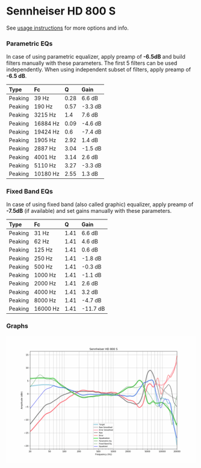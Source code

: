 # Sennheiser HD 800 S
See [usage instructions](https://github.com/jaakkopasanen/AutoEq#usage) for more options and info.

### Parametric EQs
In case of using parametric equalizer, apply preamp of **-6.5dB** and build filters manually
with these parameters. The first 5 filters can be used independently.
When using independent subset of filters, apply preamp of **-6.5 dB**.

| Type    | Fc       |    Q | Gain    |
|:--------|:---------|:-----|:--------|
| Peaking | 39 Hz    | 0.28 | 6.6 dB  |
| Peaking | 190 Hz   | 0.57 | -3.3 dB |
| Peaking | 3215 Hz  | 1.4  | 7.6 dB  |
| Peaking | 16884 Hz | 0.09 | -4.6 dB |
| Peaking | 19424 Hz | 0.6  | -7.4 dB |
| Peaking | 1905 Hz  | 2.92 | 1.4 dB  |
| Peaking | 2887 Hz  | 3.04 | -1.5 dB |
| Peaking | 4001 Hz  | 3.14 | 2.6 dB  |
| Peaking | 5110 Hz  | 3.27 | -3.3 dB |
| Peaking | 10180 Hz | 2.55 | 1.3 dB  |

### Fixed Band EQs
In case of using fixed band (also called graphic) equalizer, apply preamp of **-7.5dB**
(if available) and set gains manually with these parameters.

| Type    | Fc       |    Q | Gain     |
|:--------|:---------|:-----|:---------|
| Peaking | 31 Hz    | 1.41 | 6.6 dB   |
| Peaking | 62 Hz    | 1.41 | 4.6 dB   |
| Peaking | 125 Hz   | 1.41 | 0.6 dB   |
| Peaking | 250 Hz   | 1.41 | -1.8 dB  |
| Peaking | 500 Hz   | 1.41 | -0.3 dB  |
| Peaking | 1000 Hz  | 1.41 | -1.1 dB  |
| Peaking | 2000 Hz  | 1.41 | 2.6 dB   |
| Peaking | 4000 Hz  | 1.41 | 3.2 dB   |
| Peaking | 8000 Hz  | 1.41 | -4.7 dB  |
| Peaking | 16000 Hz | 1.41 | -11.7 dB |

### Graphs
![](./Sennheiser%20HD%20800%20S.png)